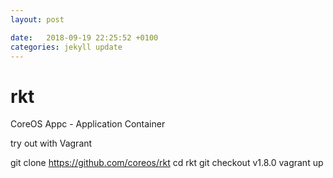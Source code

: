 ```yaml
---
layout: post

date:   2018-09-19 22:25:52 +0100
categories: jekyll update
---
```

rkt
===

CoreOS Appc - Application Container

try out with Vagrant

git clone https://github.com/coreos/rkt cd rkt git checkout v1.8.0
vagrant up
